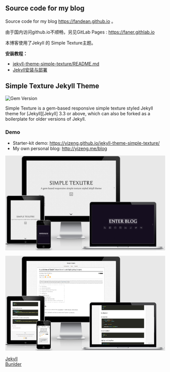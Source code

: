 ## Source code for my blog

Source code for my blog <https://fandean.github.io> 。

由于国内访问github.io不顺畅，另见GitLab Pages : <https://faner.githlab.io>

本博客使用了Jekyll 的 Simple Texture主题。

**安装教程：**

- [jekyll-theme-simple-texture/README.md](https://github.com/yizeng/jekyll-theme-simple-texture/blob/master/README.md )
- [Jekyll安装与部署](http://faner.gitlab.io/blog/2017/07/07/jekyll%E5%AE%89%E8%A3%85%E4%B8%8E%E9%83%A8%E7%BD%B2/ )



## Simple Texture Jekyll Theme

![Gem Version](https://img.shields.io/gem/v/jekyll-theme-simple-texture.svg)

Simple Texture is a gem-based responsive simple texture styled Jekyll theme for [Jekyll][Jekyll] 3.3 or above,
which can also be forked as a boilerplate for older versions of Jekyll.

### Demo

- Starter-kit demo:
  <https://yizeng.github.io/jekyll-theme-simple-texture/>
- My own personal blog: <http://yizeng.me/blog>

![Screenshot - Home](/assets/images/screenshots/home.png)

![Screenshot - Blog](/assets/images/screenshots/post.png)


[Jekyll](http://jekyllrb.com/)  
[Bunlder]( http://bundler.io/)  